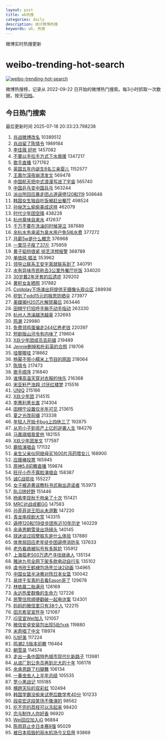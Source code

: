 ```yaml
---
layout: post
title: wb热搜
categories: daily
description: 统计微博热搜
keywords: wb, 热搜
---
```


微博实时热搜更新

# weibo-trending-hot-search

[![weibo-trending-hot-search](https://github.com/ameizi/weibo-trending-hot-search/actions/workflows/ci.yml/badge.svg)](https://github.com/ameizi/weibo-trending-hot-search/actions/workflows/ci.yml)

微博热搜榜，记录从 2022-09-22 日开始的微博热门搜索。每3小时抓取一次数据，按天[归档](./archives)。

## 今日热门搜索

<!-- BEGIN --> 
最后更新时间 2025-07-18 20:33:23.798238 
1. [肖战微博改名](https://s.weibo.com/weibo?q=%E8%82%96%E6%88%98%E5%BE%AE%E5%8D%9A%E6%94%B9%E5%90%8D&t=31&band_rank=11&Refer=top) 10389512
1. [肖战留了陈情令](https://s.weibo.com/weibo?q=%E8%82%96%E6%88%98%E7%95%99%E4%BA%86%E9%99%88%E6%83%85%E4%BB%A4&t=31&band_rank=1&Refer=top) 1989184
1. [李佳薇 好听](https://s.weibo.com/weibo?q=%E6%9D%8E%E4%BD%B3%E8%96%87%20%E5%A5%BD%E5%90%AC&t=31&band_rank=2&Refer=top) 1457082
1. [不要以手拉手方式下水救援](https://s.weibo.com/weibo?q=%23%E4%B8%8D%E8%A6%81%E4%BB%A5%E6%89%8B%E6%8B%89%E6%89%8B%E6%96%B9%E5%BC%8F%E4%B8%8B%E6%B0%B4%E6%95%91%E6%8F%B4%23&t=31&band_rank=3&Refer=top) 1347217
1. [歌手直播](https://s.weibo.com/weibo?q=%E6%AD%8C%E6%89%8B%E7%9B%B4%E6%92%AD&t=31&band_rank=4&Refer=top) 1271762
1. [英国五年内诞生8名三亲婴儿](https://s.weibo.com/weibo?q=%23%E8%8B%B1%E5%9B%BD%E4%BA%94%E5%B9%B4%E5%86%85%E8%AF%9E%E7%94%9F8%E5%90%8D%E4%B8%89%E4%BA%B2%E5%A9%B4%E5%84%BF%23&t=31&band_rank=1&Refer=top) 1152577
1. [王嘉尔深夜崩溃发文](https://s.weibo.com/weibo?q=%23%E7%8E%8B%E5%98%89%E5%B0%94%E6%B7%B1%E5%A4%9C%E5%B4%A9%E6%BA%83%E5%8F%91%E6%96%87%23&t=31&band_rank=2&Refer=top) 569478
1. [中国航天把中式浪漫写进了宇宙](https://s.weibo.com/weibo?q=%23%E4%B8%AD%E5%9B%BD%E8%88%AA%E5%A4%A9%E6%8A%8A%E4%B8%AD%E5%BC%8F%E6%B5%AA%E6%BC%AB%E5%86%99%E8%BF%9B%E4%BA%86%E5%AE%87%E5%AE%99%23&t=31&band_rank=3&Refer=top) 565740
1. [中国乒乓变中国兵乓](https://s.weibo.com/weibo?q=%E4%B8%AD%E5%9B%BD%E4%B9%92%E4%B9%93%E5%8F%98%E4%B8%AD%E5%9B%BD%E5%85%B5%E4%B9%93&t=31&band_rank=4&Refer=top) 563244
1. [派出所回应暴走团占道逼停120和119](https://s.weibo.com/weibo?q=%23%E6%B4%BE%E5%87%BA%E6%89%80%E5%9B%9E%E5%BA%94%E6%9A%B4%E8%B5%B0%E5%9B%A2%E5%8D%A0%E9%81%93%E9%80%BC%E5%81%9C120%E5%92%8C119%23&t=31&band_rank=5&Refer=top) 508646
1. [韩国女生独自吃饭被赶出餐厅](https://s.weibo.com/weibo?q=%23%E9%9F%A9%E5%9B%BD%E5%A5%B3%E7%94%9F%E7%8B%AC%E8%87%AA%E5%90%83%E9%A5%AD%E8%A2%AB%E8%B5%B6%E5%87%BA%E9%A4%90%E5%8E%85%23&t=31&band_rank=5&Refer=top) 498524
1. [孙俪怎么偷偷美成这样](https://s.weibo.com/weibo?q=%E5%AD%99%E4%BF%AA%E6%80%8E%E4%B9%88%E5%81%B7%E5%81%B7%E7%BE%8E%E6%88%90%E8%BF%99%E6%A0%B7&t=31&band_rank=6&Refer=top) 462079
1. [时代少年团空降](https://s.weibo.com/weibo?q=%E6%97%B6%E4%BB%A3%E5%B0%91%E5%B9%B4%E5%9B%A2%E7%A9%BA%E9%99%8D&t=31&band_rank=7&Refer=top) 438228
1. [杭州臭味自来水](https://s.weibo.com/weibo?q=%E6%9D%AD%E5%B7%9E%E8%87%AD%E5%91%B3%E8%87%AA%E6%9D%A5%E6%B0%B4&t=31&band_rank=8&Refer=top) 412637
1. [千万不要在洗澡的时候哭泣](https://s.weibo.com/weibo?q=%E5%8D%83%E4%B8%87%E4%B8%8D%E8%A6%81%E5%9C%A8%E6%B4%97%E6%BE%A1%E7%9A%84%E6%97%B6%E5%80%99%E5%93%AD%E6%B3%A3&t=31&band_rank=9&Refer=top) 387689
1. [余杭水务承诺为臭水用户免5吨水费](https://s.weibo.com/weibo?q=%23%E4%BD%99%E6%9D%AD%E6%B0%B4%E5%8A%A1%E6%89%BF%E8%AF%BA%E4%B8%BA%E8%87%AD%E6%B0%B4%E7%94%A8%E6%88%B7%E5%85%8D5%E5%90%A8%E6%B0%B4%E8%B4%B9%23&t=31&band_rank=10&Refer=top) 377272
1. [月薪5w是什么概念](https://s.weibo.com/weibo?q=%E6%9C%88%E8%96%AA5w%E6%98%AF%E4%BB%80%E4%B9%88%E6%A6%82%E5%BF%B5&t=31&band_rank=11&Refer=top) 376968
1. [一栗莎子瘦了37斤](https://s.weibo.com/weibo?q=%23%E4%B8%80%E6%A0%97%E8%8E%8E%E5%AD%90%E7%98%A6%E4%BA%8637%E6%96%A4%23&t=31&band_rank=12&Refer=top) 375959
1. [黄子韬抱很紧 徐艺洋想报警](https://s.weibo.com/weibo?q=%23%E9%BB%84%E5%AD%90%E9%9F%AC%E6%8A%B1%E5%BE%88%E7%B4%A7%20%E5%BE%90%E8%89%BA%E6%B4%8B%E6%83%B3%E6%8A%A5%E8%AD%A6%23&t=31&band_rank=13&Refer=top) 368789
1. [单依纯 唱法](https://s.weibo.com/weibo?q=%E5%8D%95%E4%BE%9D%E7%BA%AF%20%E5%94%B1%E6%B3%95&t=31&band_rank=7&Refer=top) 353962
1. [领导让联系王安宇真就联系到了](https://s.weibo.com/weibo?q=%23%E9%A2%86%E5%AF%BC%E8%AE%A9%E8%81%94%E7%B3%BB%E7%8E%8B%E5%AE%89%E5%AE%87%E7%9C%9F%E5%B0%B1%E8%81%94%E7%B3%BB%E5%88%B0%E4%BA%86%23&t=31&band_rank=14&Refer=top) 340791
1. [水有异味市民称去3公里外餐厅吃饭](https://s.weibo.com/weibo?q=%23%E6%B0%B4%E6%9C%89%E5%BC%82%E5%91%B3%E5%B8%82%E6%B0%91%E7%A7%B0%E5%8E%BB3%E5%85%AC%E9%87%8C%E5%A4%96%E9%A4%90%E5%8E%85%E5%90%83%E9%A5%AD%23&t=31&band_rank=15&Refer=top) 334020
1. [30岁戴2年牙套的后遗症](https://s.weibo.com/weibo?q=30%E5%B2%81%E6%88%B42%E5%B9%B4%E7%89%99%E5%A5%97%E7%9A%84%E5%90%8E%E9%81%97%E7%97%87&t=31&band_rank=16&Refer=top) 329202
1. [黄轩女友晒照](https://s.weibo.com/weibo?q=%23%E9%BB%84%E8%BD%A9%E5%A5%B3%E5%8F%8B%E6%99%92%E7%85%A7%23&t=31&band_rank=17&Refer=top) 317882
1. [Coldplay下场演出将提供无摄像头观众区](https://s.weibo.com/weibo?q=%23Coldplay%E4%B8%8B%E5%9C%BA%E6%BC%94%E5%87%BA%E5%B0%86%E6%8F%90%E4%BE%9B%E6%97%A0%E6%91%84%E5%83%8F%E5%A4%B4%E8%A7%82%E4%BC%97%E5%8C%BA%23&t=31&band_rank=18&Refer=top) 288936
1. [挖到了pdd15元的报恩防晒伞](https://s.weibo.com/weibo?q=%23%E6%8C%96%E5%88%B0%E4%BA%86pdd15%E5%85%83%E7%9A%84%E6%8A%A5%E6%81%A9%E9%98%B2%E6%99%92%E4%BC%9E%23&t=31&band_rank=19&Refer=top) 273977
1. [美媒揭H20芯片解禁幕后](https://s.weibo.com/weibo?q=%23%E7%BE%8E%E5%AA%92%E6%8F%ADH20%E8%8A%AF%E7%89%87%E8%A7%A3%E7%A6%81%E5%B9%95%E5%90%8E%23&t=31&band_rank=20&Refer=top) 263446
1. [田栩宁打招呼手腕不动手指动](https://s.weibo.com/weibo?q=%23%E7%94%B0%E6%A0%A9%E5%AE%81%E6%89%93%E6%8B%9B%E5%91%BC%E6%89%8B%E8%85%95%E4%B8%8D%E5%8A%A8%E6%89%8B%E6%8C%87%E5%8A%A8%23&t=31&band_rank=21&Refer=top) 263330
1. [杭州人洗澡越洗越臭](https://s.weibo.com/weibo?q=%E6%9D%AD%E5%B7%9E%E4%BA%BA%E6%B4%97%E6%BE%A1%E8%B6%8A%E6%B4%97%E8%B6%8A%E8%87%AD&t=31&band_rank=22&Refer=top) 232693
1. [鸣潮](https://s.weibo.com/weibo?q=%23%E9%B8%A3%E6%BD%AE%23&t=31&band_rank=9&Refer=top) 229980
1. [免费领鸡蛋骗走244亿养老钱](https://s.weibo.com/weibo?q=%E5%85%8D%E8%B4%B9%E9%A2%86%E9%B8%A1%E8%9B%8B%E9%AA%97%E8%B5%B0244%E4%BA%BF%E5%85%BB%E8%80%81%E9%92%B1&t=31&band_rank=10&Refer=top) 220397
1. [短剧版山河令有内味了](https://s.weibo.com/weibo?q=%E7%9F%AD%E5%89%A7%E7%89%88%E5%B1%B1%E6%B2%B3%E4%BB%A4%E6%9C%89%E5%86%85%E5%91%B3%E4%BA%86&t=31&band_rank=12&Refer=top) 219604
1. [X玖少年团成员去前缀](https://s.weibo.com/weibo?q=%23X%E7%8E%96%E5%B0%91%E5%B9%B4%E5%9B%A2%E6%88%90%E5%91%98%E5%8E%BB%E5%89%8D%E7%BC%80%23&t=31&band_rank=13&Refer=top) 219489
1. [Jennie删掉和朴彩英的合照](https://s.weibo.com/weibo?q=%23Jennie%E5%88%A0%E6%8E%89%E5%92%8C%E6%9C%B4%E5%BD%A9%E8%8B%B1%E7%9A%84%E5%90%88%E7%85%A7%23&t=31&band_rank=15&Refer=top) 218706
1. [哇唧唧哇](https://s.weibo.com/weibo?q=%E5%93%87%E5%94%A7%E5%94%A7%E5%93%87&t=31&band_rank=16&Refer=top) 218662
1. [杨幂不带小糯米上节目的原因](https://s.weibo.com/weibo?q=%23%E6%9D%A8%E5%B9%82%E4%B8%8D%E5%B8%A6%E5%B0%8F%E7%B3%AF%E7%B1%B3%E4%B8%8A%E8%8A%82%E7%9B%AE%E7%9A%84%E5%8E%9F%E5%9B%A0%23&t=31&band_rank=17&Refer=top) 218064
1. [陈情令](https://s.weibo.com/weibo?q=%E9%99%88%E6%83%85%E4%BB%A4&t=31&band_rank=18&Refer=top) 217473
1. [歌手顺序](https://s.weibo.com/weibo?q=%E6%AD%8C%E6%89%8B%E9%A1%BA%E5%BA%8F&t=31&band_rank=19&Refer=top) 216840
1. [谁懂高温天穿对衣服的快乐](https://s.weibo.com/weibo?q=%23%E8%B0%81%E6%87%82%E9%AB%98%E6%B8%A9%E5%A4%A9%E7%A9%BF%E5%AF%B9%E8%A1%A3%E6%9C%8D%E7%9A%84%E5%BF%AB%E4%B9%90%23&t=31&band_rank=20&Refer=top) 216368
1. [宋亚轩严浩翔 讨厌红楼梦](https://s.weibo.com/weibo?q=%E5%AE%8B%E4%BA%9A%E8%BD%A9%E4%B8%A5%E6%B5%A9%E7%BF%94%20%E8%AE%A8%E5%8E%8C%E7%BA%A2%E6%A5%BC%E6%A2%A6&t=31&band_rank=21&Refer=top) 215516
1. [UNIQ](https://s.weibo.com/weibo?q=UNIQ&t=31&band_rank=22&Refer=top) 215166
1. [X玖少年团](https://s.weibo.com/weibo?q=X%E7%8E%96%E5%B0%91%E5%B9%B4%E5%9B%A2&t=31&band_rank=23&Refer=top) 214515
1. [李惠利黑长直](https://s.weibo.com/weibo?q=%E6%9D%8E%E6%83%A0%E5%88%A9%E9%BB%91%E9%95%BF%E7%9B%B4&t=31&band_rank=24&Refer=top) 214304
1. [田栩宁设置仅半年可见](https://s.weibo.com/weibo?q=%23%E7%94%B0%E6%A0%A9%E5%AE%81%E8%AE%BE%E7%BD%AE%E4%BB%85%E5%8D%8A%E5%B9%B4%E5%8F%AF%E8%A7%81%23&t=31&band_rank=25&Refer=top) 213615
1. [夏之光改前缀](https://s.weibo.com/weibo?q=%23%E5%A4%8F%E4%B9%8B%E5%85%89%E6%94%B9%E5%89%8D%E7%BC%80%23&t=31&band_rank=26&Refer=top) 213338
1. [年轻人开始卡bug上四休三了](https://s.weibo.com/weibo?q=%23%E5%B9%B4%E8%BD%BB%E4%BA%BA%E5%BC%80%E5%A7%8B%E5%8D%A1bug%E4%B8%8A%E5%9B%9B%E4%BC%91%E4%B8%89%E4%BA%86%23&t=31&band_rank=27&Refer=top) 192875
1. [从穷小子到资产上亿的逆袭人生](https://s.weibo.com/weibo?q=%E4%BB%8E%E7%A9%B7%E5%B0%8F%E5%AD%90%E5%88%B0%E8%B5%84%E4%BA%A7%E4%B8%8A%E4%BA%BF%E7%9A%84%E9%80%86%E8%A2%AD%E4%BA%BA%E7%94%9F&t=31&band_rank=28&Refer=top) 184276
1. [马嘉祺唱我爱他](https://s.weibo.com/weibo?q=%E9%A9%AC%E5%98%89%E7%A5%BA%E5%94%B1%E6%88%91%E7%88%B1%E4%BB%96&t=31&band_rank=23&Refer=top) 182155
1. [X玖少年团发文](https://s.weibo.com/weibo?q=%23X%E7%8E%96%E5%B0%91%E5%B9%B4%E5%9B%A2%E5%8F%91%E6%96%87%23&t=31&band_rank=29&Refer=top) 177597
1. [鹿晗演唱会](https://s.weibo.com/weibo?q=%E9%B9%BF%E6%99%97%E6%BC%94%E5%94%B1%E4%BC%9A&t=31&band_rank=30&Refer=top) 171132
1. [亲生父亲伙同继母买1600片泻药喂女儿](https://s.weibo.com/weibo?q=%23%E4%BA%B2%E7%94%9F%E7%88%B6%E4%BA%B2%E4%BC%99%E5%90%8C%E7%BB%A7%E6%AF%8D%E4%B9%B01600%E7%89%87%E6%B3%BB%E8%8D%AF%E5%96%82%E5%A5%B3%E5%84%BF%23&t=31&band_rank=24&Refer=top) 168900
1. [应援棒投票](https://s.weibo.com/weibo?q=%23%E5%BA%94%E6%8F%B4%E6%A3%92%E6%8A%95%E7%A5%A8%23&t=31&band_rank=31&Refer=top) 165945
1. [原神5.8前瞻直播](https://s.weibo.com/weibo?q=%23%E5%8E%9F%E7%A5%9E5.8%E5%89%8D%E7%9E%BB%E7%9B%B4%E6%92%AD%23&t=31&band_rank=32&Refer=top) 159874
1. [旺仔小乔不露脸演唱会](https://s.weibo.com/weibo?q=%E6%97%BA%E4%BB%94%E5%B0%8F%E4%B9%94%E4%B8%8D%E9%9C%B2%E8%84%B8%E6%BC%94%E5%94%B1%E4%BC%9A&t=31&band_rank=33&Refer=top) 158387
1. [诚C战损妆](https://s.weibo.com/weibo?q=%E8%AF%9AC%E6%88%98%E6%8D%9F%E5%A6%86&t=31&band_rank=25&Refer=top) 155227
1. [女子被造黄谣教科书式揪出造谣者](https://s.weibo.com/weibo?q=%23%E5%A5%B3%E5%AD%90%E8%A2%AB%E9%80%A0%E9%BB%84%E8%B0%A3%E6%95%99%E7%A7%91%E4%B9%A6%E5%BC%8F%E6%8F%AA%E5%87%BA%E9%80%A0%E8%B0%A3%E8%80%85%23&t=31&band_rank=26&Refer=top) 153973
1. [BLG拼好野](https://s.weibo.com/weibo?q=%23BLG%E6%8B%BC%E5%A5%BD%E9%87%8E%23&t=31&band_rank=34&Refer=top) 151446
1. [杨紫李现秋千吻亲了十次](https://s.weibo.com/weibo?q=%23%E6%9D%A8%E7%B4%AB%E6%9D%8E%E7%8E%B0%E7%A7%8B%E5%8D%83%E5%90%BB%E4%BA%B2%E4%BA%86%E5%8D%81%E6%AC%A1%23&t=31&band_rank=27&Refer=top) 151421
1. [MRC对战成都GG](https://s.weibo.com/weibo?q=%23MRC%E5%AF%B9%E6%88%98%E6%88%90%E9%83%BDGG%23&t=31&band_rank=35&Refer=top) 147583
1. [孙菲菲说王阳从未道歉](https://s.weibo.com/weibo?q=%23%E5%AD%99%E8%8F%B2%E8%8F%B2%E8%AF%B4%E7%8E%8B%E9%98%B3%E4%BB%8E%E6%9C%AA%E9%81%93%E6%AD%89%23&t=31&band_rank=36&Refer=top) 147220
1. [青龙电视剧大赏](https://s.weibo.com/weibo?q=%E9%9D%92%E9%BE%99%E7%94%B5%E8%A7%86%E5%89%A7%E5%A4%A7%E8%B5%8F&t=31&band_rank=37&Refer=top) 143315
1. [逼停120和119徒步团有近10年历史](https://s.weibo.com/weibo?q=%23%E9%80%BC%E5%81%9C120%E5%92%8C119%E5%BE%92%E6%AD%A5%E5%9B%A2%E6%9C%89%E8%BF%9110%E5%B9%B4%E5%8E%86%E5%8F%B2%23&t=31&band_rank=38&Refer=top) 140229
1. [余承恩朝雪录出场镜头](https://s.weibo.com/weibo?q=%E4%BD%99%E6%89%BF%E6%81%A9%E6%9C%9D%E9%9B%AA%E5%BD%95%E5%87%BA%E5%9C%BA%E9%95%9C%E5%A4%B4&t=31&band_rank=28&Refer=top) 140145
1. [球迷谈过招樊振东是什么体验](https://s.weibo.com/weibo?q=%E7%90%83%E8%BF%B7%E8%B0%88%E8%BF%87%E6%8B%9B%E6%A8%8A%E6%8C%AF%E4%B8%9C%E6%98%AF%E4%BB%80%E4%B9%88%E4%BD%93%E9%AA%8C&t=31&band_rank=40&Refer=top) 137880
1. [体育局回应老年徒步团逼停消防车](https://s.weibo.com/weibo?q=%23%E4%BD%93%E8%82%B2%E5%B1%80%E5%9B%9E%E5%BA%94%E8%80%81%E5%B9%B4%E5%BE%92%E6%AD%A5%E5%9B%A2%E9%80%BC%E5%81%9C%E6%B6%88%E9%98%B2%E8%BD%A6%23&t=31&band_rank=41&Refer=top) 137633
1. [老外看病被叫号有多尴尬](https://s.weibo.com/weibo?q=%E8%80%81%E5%A4%96%E7%9C%8B%E7%97%85%E8%A2%AB%E5%8F%AB%E5%8F%B7%E6%9C%89%E5%A4%9A%E5%B0%B4%E5%B0%AC&t=31&band_rank=29&Refer=top) 135912
1. [上海孤老500万遗产寻找继承人](https://s.weibo.com/weibo?q=%23%E4%B8%8A%E6%B5%B7%E5%AD%A4%E8%80%81500%E4%B8%87%E9%81%97%E4%BA%A7%E5%AF%BB%E6%89%BE%E7%BB%A7%E6%89%BF%E4%BA%BA%23&t=31&band_rank=30&Refer=top) 135134
1. [雅迪九号全网下架多款电动自行车](https://s.weibo.com/weibo?q=%23%E9%9B%85%E8%BF%AA%E4%B9%9D%E5%8F%B7%E5%85%A8%E7%BD%91%E4%B8%8B%E6%9E%B6%E5%A4%9A%E6%AC%BE%E7%94%B5%E5%8A%A8%E8%87%AA%E8%A1%8C%E8%BD%A6%23&t=31&band_rank=31&Refer=top) 135102
1. [虞书欣王鹤棣包场苍兰诀2动画](https://s.weibo.com/weibo?q=%23%E8%99%9E%E4%B9%A6%E6%AC%A3%E7%8E%8B%E9%B9%A4%E6%A3%A3%E5%8C%85%E5%9C%BA%E8%8B%8D%E5%85%B0%E8%AF%802%E5%8A%A8%E7%94%BB%23&t=31&band_rank=32&Refer=top) 134965
1. [中国女篮半决赛对阵日本女篮](https://s.weibo.com/weibo?q=%23%E4%B8%AD%E5%9B%BD%E5%A5%B3%E7%AF%AE%E5%8D%8A%E5%86%B3%E8%B5%9B%E5%AF%B9%E9%98%B5%E6%97%A5%E6%9C%AC%E5%A5%B3%E7%AF%AE%23&t=31&band_rank=43&Refer=top) 130042
1. [易烊千玺真的去看Eason哥了](https://s.weibo.com/weibo?q=%E6%98%93%E7%83%8A%E5%8D%83%E7%8E%BA%E7%9C%9F%E7%9A%84%E5%8E%BB%E7%9C%8BEason%E5%93%A5%E4%BA%86&t=31&band_rank=44&Refer=top) 129678
1. [林依晨二胎满月](https://s.weibo.com/weibo?q=%23%E6%9E%97%E4%BE%9D%E6%99%A8%E4%BA%8C%E8%83%8E%E6%BB%A1%E6%9C%88%23&t=31&band_rank=33&Refer=top) 128169
1. [永远热爱群像的生命力](https://s.weibo.com/weibo?q=%E6%B0%B8%E8%BF%9C%E7%83%AD%E7%88%B1%E7%BE%A4%E5%83%8F%E7%9A%84%E7%94%9F%E5%91%BD%E5%8A%9B&t=31&band_rank=45&Refer=top) 127226
1. [民警住院顺便戳破一起电诈案](https://s.weibo.com/weibo?q=%23%E6%B0%91%E8%AD%A6%E4%BD%8F%E9%99%A2%E9%A1%BA%E4%BE%BF%E6%88%B3%E7%A0%B4%E4%B8%80%E8%B5%B7%E7%94%B5%E8%AF%88%E6%A1%88%23&t=31&band_rank=34&Refer=top) 124301
1. [妈妈的微信里只有38个人](https://s.weibo.com/weibo?q=%E5%A6%88%E5%A6%88%E7%9A%84%E5%BE%AE%E4%BF%A1%E9%87%8C%E5%8F%AA%E6%9C%8938%E4%B8%AA%E4%BA%BA&t=31&band_rank=35&Refer=top) 122215
1. [田志希官宣怀孕](https://s.weibo.com/weibo?q=%23%E7%94%B0%E5%BF%97%E5%B8%8C%E5%AE%98%E5%AE%A3%E6%80%80%E5%AD%95%23&t=31&band_rank=46&Refer=top) 121087
1. [iG官宣Wei加入](https://s.weibo.com/weibo?q=%23iG%E5%AE%98%E5%AE%A3Wei%E5%8A%A0%E5%85%A5%23&t=31&band_rank=36&Refer=top) 121057
1. [微信安卓安装包出现5处fxxk](https://s.weibo.com/weibo?q=%23%E5%BE%AE%E4%BF%A1%E5%AE%89%E5%8D%93%E5%AE%89%E8%A3%85%E5%8C%85%E5%87%BA%E7%8E%B05%E5%A4%84fxxk%23&t=31&band_rank=37&Refer=top) 119880
1. [米奇唱了中文](https://s.weibo.com/weibo?q=%E7%B1%B3%E5%A5%87%E5%94%B1%E4%BA%86%E4%B8%AD%E6%96%87&t=31&band_rank=47&Refer=top) 118974
1. [IU好美](https://s.weibo.com/weibo?q=IU%E5%A5%BD%E7%BE%8E&t=31&band_rank=48&Refer=top) 117224
1. [鸣潮2.5版本前瞻](https://s.weibo.com/weibo?q=%23%E9%B8%A3%E6%BD%AE2.5%E7%89%88%E6%9C%AC%E5%89%8D%E7%9E%BB%23&t=31&band_rank=49&Refer=top) 116464
1. [朝雪录](https://s.weibo.com/weibo?q=%E6%9C%9D%E9%9B%AA%E5%BD%95&t=31&band_rank=38&Refer=top) 114574
1. [走出一条中国特色城市现代化新路子](https://s.weibo.com/weibo?q=%23%E8%B5%B0%E5%87%BA%E4%B8%80%E6%9D%A1%E4%B8%AD%E5%9B%BD%E7%89%B9%E8%89%B2%E5%9F%8E%E5%B8%82%E7%8E%B0%E4%BB%A3%E5%8C%96%E6%96%B0%E8%B7%AF%E5%AD%90%23&t=31&band_rank=50&Refer=top) 113981
1. [从进厂到公务员再到北大的十年](https://s.weibo.com/weibo?q=%E4%BB%8E%E8%BF%9B%E5%8E%82%E5%88%B0%E5%85%AC%E5%8A%A1%E5%91%98%E5%86%8D%E5%88%B0%E5%8C%97%E5%A4%A7%E7%9A%84%E5%8D%81%E5%B9%B4&t=31&band_rank=39&Refer=top) 106178
1. [余承恩跳了扫腿舞](https://s.weibo.com/weibo?q=%E4%BD%99%E6%89%BF%E6%81%A9%E8%B7%B3%E4%BA%86%E6%89%AB%E8%85%BF%E8%88%9E&t=31&band_rank=40&Refer=top) 106134
1. [一春虫虫人上半年总结](https://s.weibo.com/weibo?q=%E4%B8%80%E6%98%A5%E8%99%AB%E8%99%AB%E4%BA%BA%E4%B8%8A%E5%8D%8A%E5%B9%B4%E6%80%BB%E7%BB%93&t=31&band_rank=41&Refer=top) 105535
1. [罗小黑战记](https://s.weibo.com/weibo?q=%E7%BD%97%E5%B0%8F%E9%BB%91%E6%88%98%E8%AE%B0&t=31&band_rank=42&Refer=top) 105185
1. [横跨天际的双彩虹](https://s.weibo.com/weibo?q=%23%E6%A8%AA%E8%B7%A8%E5%A4%A9%E9%99%85%E7%9A%84%E5%8F%8C%E5%BD%A9%E8%99%B9%23&t=31&band_rank=43&Refer=top) 102494
1. [韩国学霸没偷来试卷后数学考40分](https://s.weibo.com/weibo?q=%23%E9%9F%A9%E5%9B%BD%E5%AD%A6%E9%9C%B8%E6%B2%A1%E5%81%B7%E6%9D%A5%E8%AF%95%E5%8D%B7%E5%90%8E%E6%95%B0%E5%AD%A6%E8%80%8340%E5%88%86%23&t=31&band_rank=44&Refer=top) 101233
1. [段奕宏这段笑场不像演的](https://s.weibo.com/weibo?q=%E6%AE%B5%E5%A5%95%E5%AE%8F%E8%BF%99%E6%AE%B5%E7%AC%91%E5%9C%BA%E4%B8%8D%E5%83%8F%E6%BC%94%E7%9A%84&t=31&band_rank=45&Refer=top) 98562
1. [吃不完的荔枝可以冻起来](https://s.weibo.com/weibo?q=%E5%90%83%E4%B8%8D%E5%AE%8C%E7%9A%84%E8%8D%94%E6%9E%9D%E5%8F%AF%E4%BB%A5%E5%86%BB%E8%B5%B7%E6%9D%A5&t=31&band_rank=46&Refer=top) 98420
1. [恋与制作人你好香](https://s.weibo.com/weibo?q=%23%E6%81%8B%E4%B8%8E%E5%88%B6%E4%BD%9C%E4%BA%BA%E4%BD%A0%E5%A5%BD%E9%A6%99%23&t=31&band_rank=47&Refer=top) 96920
1. [Wei回应加入iG](https://s.weibo.com/weibo?q=%23Wei%E5%9B%9E%E5%BA%94%E5%8A%A0%E5%85%A5iG%23&t=31&band_rank=48&Refer=top) 96884
1. [陈雨菲止步日本赛8强](https://s.weibo.com/weibo?q=%23%E9%99%88%E9%9B%A8%E8%8F%B2%E6%AD%A2%E6%AD%A5%E6%97%A5%E6%9C%AC%E8%B5%9B8%E5%BC%BA%23&t=31&band_rank=49&Refer=top) 95029
1. [被日本捣毁的丽水机场今又启用](https://s.weibo.com/weibo?q=%23%E8%A2%AB%E6%97%A5%E6%9C%AC%E6%8D%A3%E6%AF%81%E7%9A%84%E4%B8%BD%E6%B0%B4%E6%9C%BA%E5%9C%BA%E4%BB%8A%E5%8F%88%E5%90%AF%E7%94%A8%23&t=31&band_rank=50&Refer=top) 93869
<!-- END -->
